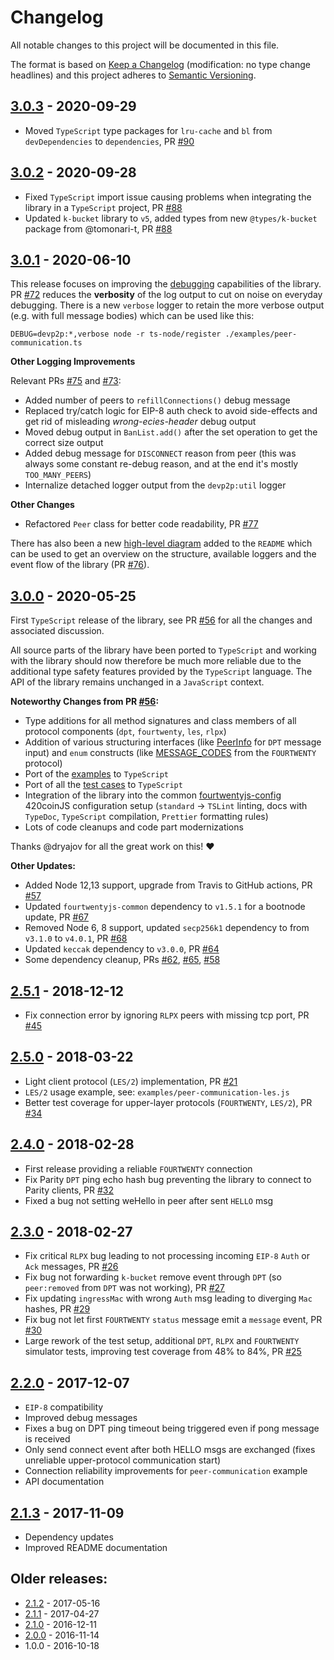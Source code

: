 # Changelog

All notable changes to this project will be documented in this file.

The format is based on [Keep a Changelog](http://keepachangelog.com/en/1.0.0/)
(modification: no type change headlines) and this project adheres to
[Semantic Versioning](http://semver.org/spec/v2.0.0.html).

## [3.0.3] - 2020-09-29

- Moved `TypeScript` type packages for `lru-cache` and `bl` from `devDependencies` to
  `dependencies`, PR [#90](https://github.com/420integrated/fourtwentyjs-devp2p/pull/90)

[3.0.3]: https://github.com/420integrated/fourtwentyjs-devp2p/compare/v3.0.2...v3.0.3

## [3.0.2] - 2020-09-28

- Fixed `TypeScript` import issue causing problems when integrating the library in a
  `TypeScript` project, PR [#88](https://github.com/420integrated/fourtwentyjs-devp2p/pull/88)
- Updated `k-bucket` library to `v5`, added types from new `@types/k-bucket` package from
  @tomonari-t, PR [#88](https://github.com/420integrated/fourtwentyjs-devp2p/pull/88)

[3.0.2]: https://github.com/420integrated/fourtwentyjs-devp2p/compare/v3.0.1...v3.0.2

## [3.0.1] - 2020-06-10

This release focuses on improving the [debugging](https://github.com/420integrated/fourtwentyjs-devp2p#debugging)
capabilities of the library. PR [#72](https://github.com/420integrated/fourtwentyjs-devp2p/pull/72)
reduces the **verbosity** of the log output to cut on noise on everyday debugging. There is a new `verbose`
logger to retain the more verbose output (e.g. with full message bodies) which can be used like this:

```shell
DEBUG=devp2p:*,verbose node -r ts-node/register ./examples/peer-communication.ts
```

**Other Logging Improvements**

Relevant PRs [#75](https://github.com/420integrated/fourtwentyjs-devp2p/pull/75) and
[#73](https://github.com/420integrated/fourtwentyjs-devp2p/pull/73):

- Added number of peers to `refillConnections()` debug message
- Replaced try/catch logic for EIP-8 auth check to avoid side-effects and get rid of misleading _wrong-ecies-header_ debug output
- Moved debug output in `BanList.add()` after the set operation to get the correct size output
- Added debug message for `DISCONNECT` reason from peer (this was always some constant re-debug reason, and at the end it's mostly `TOO_MANY_PEERS`)
- Internalize detached logger output from the `devp2p:util` logger

**Other Changes**

- Refactored `Peer` class for better code readability, PR [#77](https://github.com/420integrated/fourtwentyjs-devp2p/pull/77)

There has also been a new [high-level diagram](https://github.com/420integrated/fourtwentyjs-devp2p#api) added to the `README` which can be used to get an overview on the structure, available loggers and the event flow of the library (PR [#76](https://github.com/420integrated/fourtwentyjs-devp2p/pull/76)).

[3.0.1]: https://github.com/420integrated/fourtwentyjs-devp2p/compare/v3.0.0...v3.0.1

## [3.0.0] - 2020-05-25

First `TypeScript` release of the library, see PR [#56](https://github.com/420integrated/fourtwentyjs-devp2p/pull/56) for all the changes and associated discussion.

All source parts of the library have been ported to `TypeScript` and working with the library should now therefore be much more reliable due to the additional type safety features provided by the `TypeScript` language. The API of the library remains unchanged in a `JavaScript` context.

**Noteworthy Changes from PR [#56](https://github.com/420integrated/fourtwentyjs-devp2p/pull/56):**

- Type additions for all method signatures and class members of all protocol components (`dpt`, `fourtwenty`, `les`, `rlpx`)
- Addition of various structuring interfaces (like [PeerInfo](https://github.com/420integrated/fourtwentyjs-devp2p/blob/master/src/dpt/message.ts#L10) for `DPT` message input) and `enum` constructs (like [MESSAGE_CODES](https://github.com/420integrated/fourtwentyjs-devp2p/blob/master/src/eth/index.ts#L186) from the `FOURTWENTY` protocol)
- Port of the [examples](https://github.com/420integrated/fourtwentyjs-devp2p/tree/master/examples) to `TypeScript`
- Port of all the [test cases](https://github.com/420integrated/fourtwentyjs-devp2p/tree/master/test) to `TypeScript`
- Integration of the library into the common [fourtwentyjs-config](https://github.com/420integrated/fourtwentyjs-config) 420coinJS configuration setup (`standard` -> `TSLint` linting, docs with `TypeDoc`, `TypeScript` compilation, `Prettier` formatting rules)
- Lots of code cleanups and code part modernizations

Thanks @dryajov for all the great work on this! ❤

**Other Updates:**

- Added Node 12,13 support, upgrade from Travis to GitHub actions, PR [#57](https://github.com/420integrated/fourtwentyjs-devp2p/pull/57)
- Updated `fourtwentyjs-common` dependency to `v1.5.1` for a bootnode update, PR [#67](https://github.com/420integrated/fourtwentyjs-devp2p/pull/67)
- Removed Node 6, 8 support, updated `secp256k1` dependency to from `v3.1.0` to `v4.0.1`, PR [#68](https://github.com/420integrated/fourtwentyjs-devp2p/pull/68)
- Updated `keccak` dependency to `v3.0.0`, PR [#64](https://github.com/420integrated/fourtwentyjs-devp2p/pull/64)
- Some dependency cleanup, PRs [#62](https://github.com/420integrated/fourtwentyjs-devp2p/pull/62), [#65](https://github.com/420integrated/fourtwentyjs-devp2p/pull/65), [#58](https://github.com/420integrated/fourtwentyjs-devp2p/pull/58)

[3.0.0]: https://github.com/420integrated/fourtwentyjs-devp2p/compare/v2.5.1...v3.0.0

## [2.5.1] - 2018-12-12

- Fix connection error by ignoring `RLPX` peers with missing tcp port, PR [#45](https://github.com/420integrated/fourtwentyjs-devp2p/pull/45)

[2.5.1]: https://github.com/420integrated/fourtwentyjs-devp2p/compare/v2.5.0...v2.5.1

## [2.5.0] - 2018-03-22

- Light client protocol (`LES/2`) implementation, PR [#21](https://github.com/420integrated/fourtwentyjs-devp2p/pull/21)
- `LES/2` usage example, see: `examples/peer-communication-les.js`
- Better test coverage for upper-layer protocols (`FOURTWENTY`, `LES/2`), PR [#34](https://github.com/420integrated/fourtwentyjs-devp2p/pull/34)

[2.5.0]: https://github.com/420integrated/fourtwentyjs-devp2p/compare/v2.4.0...v2.5.0

## [2.4.0] - 2018-02-28

- First release providing a reliable `FOURTWENTY` connection
- Fix Parity `DPT` ping echo hash bug preventing the library to connect
  to Parity clients, PR [#32](https://github.com/420integrated/fourtwentyjs-devp2p/pull/32)
- Fixed a bug not setting weHello in peer after sent `HELLO` msg

[2.4.0]: https://github.com/420integrated/fourtwentyjs-devp2p/compare/v2.3.0...v2.4.0

## [2.3.0] - 2018-02-27

- Fix critical `RLPX` bug leading to not processing incoming `EIP-8` `Auth` or `Ack` messages, PR [#26](https://github.com/420integrated/fourtwentyjs-devp2p/pull/26)
- Fix bug not forwarding `k-bucket` remove event through `DPT` (so `peer:removed` from
  `DPT` was not working), PR [#27](https://github.com/420integrated/fourtwentyjs-devp2p/pull/27)
- Fix updating `ingressMac` with wrong `Auth` msg leading to diverging `Mac` hashes, PR [#29](https://github.com/420integrated/fourtwentyjs-devp2p/pull/29)
- Fix bug not let first `FOURTWENTY` `status` message emit a `message` event, PR [#30](https://github.com/420integrated/fourtwentyjs-devp2p/pull/30)
- Large rework of the test setup, additional `DPT`, `RLPX` and `FOURTWENTY` simulator tests,
  improving test coverage from 48% to 84%, PR [#25](https://github.com/420integrated/fourtwentyjs-devp2p/pull/25)

[2.3.0]: https://github.com/420integrated/fourtwentyjs-devp2p/compare/v2.2.0...v2.3.0

## [2.2.0] - 2017-12-07

- `EIP-8` compatibility
- Improved debug messages
- Fixes a bug on DPT ping timeout being triggered even if pong message is received
- Only send connect event after both HELLO msgs are exchanged (fixes unreliable upper-protocol communication start)
- Connection reliability improvements for `peer-communication` example
- API documentation

[2.2.0]: https://github.com/420integrated/fourtwentyjs-devp2p/compare/v2.1.3...v2.2.0

## [2.1.3] - 2017-11-09

- Dependency updates
- Improved README documentation

[2.1.3]: https://github.com/420integrated/fourtwentyjs-devp2p/compare/v2.1.2...v2.1.3

## Older releases:

- [2.1.2](https://github.com/420integrated/fourtwentyjs-devp2p/compare/v2.1.1...v2.1.2) - 2017-05-16
- [2.1.1](https://github.com/420integrated/fourtwentyjs-devp2p/compare/v2.1.0...v2.1.1) - 2017-04-27
- [2.1.0](https://github.com/420integrated/fourtwentyjs-devp2p/compare/v2.0.0...v2.1.0) - 2016-12-11
- [2.0.0](https://github.com/420integrated/fourtwentyjs-devp2p/compare/v1.0.0...v2.0.0) - 2016-11-14
- 1.0.0 - 2016-10-18
